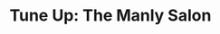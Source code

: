 ---
title: "Tune Up: The Manly Salon"
url: /college-station/tune-up-the-manly-salon/
shop: hairdresser
---